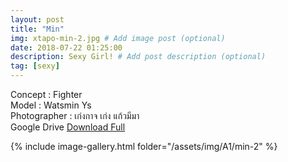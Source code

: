 ```yaml
---
layout: post
title: "Min"
img: xtapo-min-2.jpg # Add image post (optional)
date: 2018-07-22 01:25:00
description: Sexy Girl! # Add post description (optional)
tag: [sexy]
---
```

Concept : Fighter  
Model : Watsmin Ys  
Photographer : เก่งกาจ เก่ง แก้วมีมา  
Google Drive [Download Full](http://gestyy.com/e0KedG)           

{% include image-gallery.html folder="/assets/img/A1/min-2" %}
